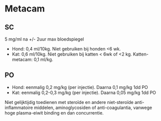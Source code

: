 # Metacam

## SC

5 mg/ml na +/- 2uur max bloedspiegel

- Hond: 0,4 ml/10kg. Niet gebruiken bij honden <6 wk.
- Kat: 0,6 ml/10kg. Niet gebruiken bij katten < 6wk of <2 kg. Katten-metacam: 0,1 ml/kg.

## PO

- Hond: eenmalig 0,2 mg/kg (per injectie). Daarna 0,1 mg/kg 1dd PO
- Kat: eenmalig 0,2-0,3 mg/kg (per injectie). Daarna 0,05 mg/kg 1dd PO

Niet gelijktijdig toedienen met steroïde en andere niet-steroïde anti-inflammatoire middelen, aminoglycosiden of anti-coagulantia, vanwege hoge plasma-eiwit binding en dan concurrentie.

